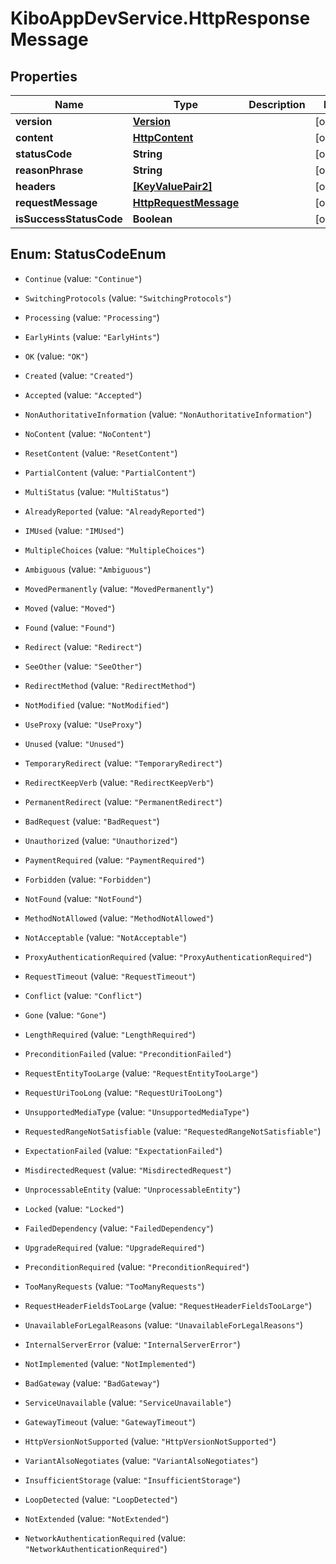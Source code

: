 # KiboAppDevService.HttpResponseMessage

## Properties

Name | Type | Description | Notes
------------ | ------------- | ------------- | -------------
**version** | [**Version**](Version.md) |  | [optional] 
**content** | [**HttpContent**](HttpContent.md) |  | [optional] 
**statusCode** | **String** |  | [optional] 
**reasonPhrase** | **String** |  | [optional] 
**headers** | [**[KeyValuePair2]**](KeyValuePair2.md) |  | [optional] 
**requestMessage** | [**HttpRequestMessage**](HttpRequestMessage.md) |  | [optional] 
**isSuccessStatusCode** | **Boolean** |  | [optional] 



## Enum: StatusCodeEnum


* `Continue` (value: `"Continue"`)

* `SwitchingProtocols` (value: `"SwitchingProtocols"`)

* `Processing` (value: `"Processing"`)

* `EarlyHints` (value: `"EarlyHints"`)

* `OK` (value: `"OK"`)

* `Created` (value: `"Created"`)

* `Accepted` (value: `"Accepted"`)

* `NonAuthoritativeInformation` (value: `"NonAuthoritativeInformation"`)

* `NoContent` (value: `"NoContent"`)

* `ResetContent` (value: `"ResetContent"`)

* `PartialContent` (value: `"PartialContent"`)

* `MultiStatus` (value: `"MultiStatus"`)

* `AlreadyReported` (value: `"AlreadyReported"`)

* `IMUsed` (value: `"IMUsed"`)

* `MultipleChoices` (value: `"MultipleChoices"`)

* `Ambiguous` (value: `"Ambiguous"`)

* `MovedPermanently` (value: `"MovedPermanently"`)

* `Moved` (value: `"Moved"`)

* `Found` (value: `"Found"`)

* `Redirect` (value: `"Redirect"`)

* `SeeOther` (value: `"SeeOther"`)

* `RedirectMethod` (value: `"RedirectMethod"`)

* `NotModified` (value: `"NotModified"`)

* `UseProxy` (value: `"UseProxy"`)

* `Unused` (value: `"Unused"`)

* `TemporaryRedirect` (value: `"TemporaryRedirect"`)

* `RedirectKeepVerb` (value: `"RedirectKeepVerb"`)

* `PermanentRedirect` (value: `"PermanentRedirect"`)

* `BadRequest` (value: `"BadRequest"`)

* `Unauthorized` (value: `"Unauthorized"`)

* `PaymentRequired` (value: `"PaymentRequired"`)

* `Forbidden` (value: `"Forbidden"`)

* `NotFound` (value: `"NotFound"`)

* `MethodNotAllowed` (value: `"MethodNotAllowed"`)

* `NotAcceptable` (value: `"NotAcceptable"`)

* `ProxyAuthenticationRequired` (value: `"ProxyAuthenticationRequired"`)

* `RequestTimeout` (value: `"RequestTimeout"`)

* `Conflict` (value: `"Conflict"`)

* `Gone` (value: `"Gone"`)

* `LengthRequired` (value: `"LengthRequired"`)

* `PreconditionFailed` (value: `"PreconditionFailed"`)

* `RequestEntityTooLarge` (value: `"RequestEntityTooLarge"`)

* `RequestUriTooLong` (value: `"RequestUriTooLong"`)

* `UnsupportedMediaType` (value: `"UnsupportedMediaType"`)

* `RequestedRangeNotSatisfiable` (value: `"RequestedRangeNotSatisfiable"`)

* `ExpectationFailed` (value: `"ExpectationFailed"`)

* `MisdirectedRequest` (value: `"MisdirectedRequest"`)

* `UnprocessableEntity` (value: `"UnprocessableEntity"`)

* `Locked` (value: `"Locked"`)

* `FailedDependency` (value: `"FailedDependency"`)

* `UpgradeRequired` (value: `"UpgradeRequired"`)

* `PreconditionRequired` (value: `"PreconditionRequired"`)

* `TooManyRequests` (value: `"TooManyRequests"`)

* `RequestHeaderFieldsTooLarge` (value: `"RequestHeaderFieldsTooLarge"`)

* `UnavailableForLegalReasons` (value: `"UnavailableForLegalReasons"`)

* `InternalServerError` (value: `"InternalServerError"`)

* `NotImplemented` (value: `"NotImplemented"`)

* `BadGateway` (value: `"BadGateway"`)

* `ServiceUnavailable` (value: `"ServiceUnavailable"`)

* `GatewayTimeout` (value: `"GatewayTimeout"`)

* `HttpVersionNotSupported` (value: `"HttpVersionNotSupported"`)

* `VariantAlsoNegotiates` (value: `"VariantAlsoNegotiates"`)

* `InsufficientStorage` (value: `"InsufficientStorage"`)

* `LoopDetected` (value: `"LoopDetected"`)

* `NotExtended` (value: `"NotExtended"`)

* `NetworkAuthenticationRequired` (value: `"NetworkAuthenticationRequired"`)




